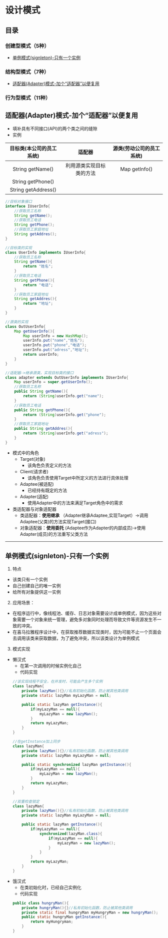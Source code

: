 # 设计模式
## 目录
### 创建型模式（5种）
- [单例模式(signleton)-只有一个实例](#second)
### 结构型模式（7种）
- [适配器(Adapter)模式-加个“适配器”以便复用](#frist)
### 行为型模式（11种）

## <span id = "frist"> 适配器(Adapter)模式-加个“适配器”以便复用</span>
- 填补具有不同接口(API)的两个类之间的缝隙
- 实例

| 目标类(本公司的员工系统) | 适配器 | 源类(劳动公司的员工系统) |
| :---: | :---: | :---: |
| String getName() | 利用源类实现目标类的方法 | Map getInfo() |
| String getPhone() |
| String getAddress() |

```java
//目标对象接口
interface IUserInfo{
    //获取员工名称
    String getName();
    //获取员工电话
    String getPhone();
    //获取员工家庭地址
    String getAddres();
}

//目标类的实现
class UserInfo implements IUserInfo{
    //获取员工名称
    String getName(){
        return "姓名";
    }
    //获取员工电话
    String getPhone(){
        return "电话";
    }
    //获取员工家庭地址
    String getAddres(){
        return "地址";
    }
}

//源类的实现
class OutUserInfo{
    Map getUserInfo(){
        Map userInfo = new HashMap();
        userInfo.put("name","姓名");
        userInfo.put("phone","电话");
        userInfo.put("adress","地址");
        return userInfo;
    }
}

//适配器->继承源类，实现目标类的接口
class adapter extends OutUserInfo implements IUserInfo{
    Map userInfo = super.getUserInfo();
    //获取员工名称
    public String getName(){
        return (String)userInfo.get("name");
    }
    //获取员工电话
    public String getPhone(){
        return (String)userInfo.get("phone");
    }
    //获取员工家庭地址
    public String getAddres(){
        return (String)userInfo.get("adress");
    }
}
```
- 模式中的角色
    * Target(对象)
        -  该角色负责定义的方法
    * Client(请求者)
        - 该角色负责使用Target中所定义的方法进行具体处理
    * Adaptee(被适配)
        - 已经持有既定的方法
    * Adapter(适配)
        - 使用Adapter中的方法来满足Target角色中的需求
- 类适配器与对象适配器
    * 类适配器：<b>使用继承</b> （Adapter继承Adaptee,实现Target）->调用Adaptee(父类)的方法实现Target(接口)
    * 对象适配器：<b>使用委托</b>  (Adaptee作为Adapter的内部成员)->使用Adapter(成员)的方法重写父类方法
---

## <span id = "second">单例模式(signleton)-只有一个实例</span>
1. 特点
- 该类只有一个实例
- 自己创建自己的唯一实例
- 给所有对象提供这一实例
2. 应用场景：
- 在程序运行中，像线程池、缓存、日志对象需要设计成单例模式，因为这些对象需要一个对象来统一管理，避免多对象同时处理而导致文件等资源发生不一致的冲突。
- 在喜马拉雅程序设计中，在获取推荐数据实现类时，因为可能不止一个页面会去调用该类来获取数据，为了避免冲突，所以该类设计为单例模式
3. 模式实现
- 懒汉式
    * 在第一次调用的时候实例化自己
    * 代码实现
    ```java
    //该实现线程不安全，在并发时，可能会产生多个实例
    class lazyMan{
        private lazyMan(){}//私有初始化函数，防止被其他类调用
        private static lazyMan myLazyMan = null;

        public static lazyMan getInstance(){
            if(myLazyMan == null){
                myLazyMan = new lazyMan();
            }
            return myLazyMan;
        }
    }
    ```
    ```java
    //在getInstance加上同步
    class lazyMan{
        private lazyMan(){}//私有初始化函数，防止被其他类调用
        private static lazyMan myLazyMan = null;

        public static synchronized lazyMan getInstance(){
            if(myLazyMan == null){
                myLazyMan = new lazyMan();
            }
            return myLazyMan;
        }
    }
    ```
    ```java
    //双重检查锁定
    class lazyMan{
        private lazyMan(){}//私有初始化函数，防止被其他类调用
        private static lazyMan myLazyMan = null;

        public static lazyMan getInstance(){
            if(myLazyMan == null){
                synchronized(lazyMan.class){
                    if(myLazyMan == null){
                        myLazyMan = new lazyMan();
                    }
                }
            }
            return myLazyMan;
        }
    }
    ```
- 饿汉式
    * 在类初始化时，已经自己实例化
    * 代码实现
    ```java
    public class hungryMan(){
        private hungryMan(){}//私有初始化函数，防止被其他类调用
        private static final hungryMan myHungryMan = new hungryMan();
        public static hungryMan getInstance(){
            return myHungryman;
        }
    }
    ```